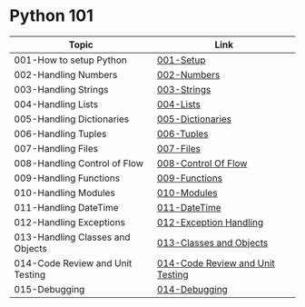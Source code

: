 # Python 101

Topic | Link
------------ | -------------
001-How to setup Python | [001-Setup](https://github.com/naeemmohd/python/tree/master/Python%20101/001-HelloWorld)
002-Handling Numbers | [002-Numbers](https://github.com/naeemmohd/python/tree/master/Python%20101/002-Numbers)
003-Handling Strings | [003-Strings](https://github.com/naeemmohd/python/tree/master/Python%20101/003-Strings)
004-Handling Lists | [004-Lists](https://github.com/naeemmohd/python/tree/master/Python%20101/004-Lists)
005-Handling Dictionaries | [005-Dictionaries](https://github.com/naeemmohd/python/tree/master/Python%20101/005-Dictionaries)
006-Handling Tuples | [006-Tuples](https://github.com/naeemmohd/python/tree/master/Python%20101/006-Tuples)
007-Handling Files | [007-Files](https://github.com/naeemmohd/python/tree/master/Python%20101/007-Files)
008-Handling Control of Flow | [008-Control Of Flow](https://github.com/naeemmohd/python/tree/master/Python%20101/008-ControlOfFlow)
009-Handling Functions | [009-Functions](https://github.com/naeemmohd/python/tree/master/Python%20101/009-Functions)
010-Handling Modules | [010-Modules](https://github.com/naeemmohd/python/tree/master/Python%20101/010-Modules)
011-Handling DateTime | [011-DateTime](https://github.com/naeemmohd/python/tree/master/Python%20101/011-DateTime)
012-Handling Exceptions | [012-Exception Handling](https://github.com/naeemmohd/python/tree/master/Python%20101/012-ExceptionHandling)
013-Handling Classes and Objects | [013-Classes and Objects](https://github.com/naeemmohd/python/tree/master/Python%20101/013-ClassesandObjects)
014-Code Review and Unit Testing | [014-Code Review and Unit Testing](https://github.com/naeemmohd/python/tree/master/Python%20101/014-CodeReviewandUnitTesting)
015-Debugging | [014-Debugging](https://github.com/naeemmohd/python/tree/master/Python%20101/015-Dubugging)


